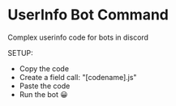 # UserInfo Bot Command
Complex userinfo code for bots in discord

SETUP:

- Copy the code
- Create a field call: "[codename].js"
- Paste the code
- Run the bot 😀
